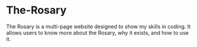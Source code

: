 # The-Rosary
The Rosary is a multi-page website designed to show my skills in coding. It allows users to know more about the Rosary, why it exists, and how to use it.
